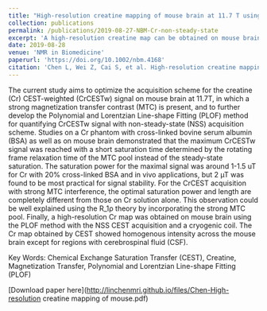```yaml
---
title: "High-resolution creatine mapping of mouse brain at 11.7 T using non-steady-state chemical exchange saturation transfer"
collection: publications
permalink: /publications/2019-08-27-NBM-Cr-non-steady-state
excerpt: 'A high‐resolution creatine map can be obtained on mouse brain using polynomial and Lorentzian line‐shape fitting (PLOF) method with non‐steady‐state CEST acquisition.'
date: 2019-08-28
venue: 'NMR in Biomedicine'
paperurl: 'https://doi.org/10.1002/nbm.4168'
citation: 'Chen L, Wei Z, Cai S, et al. High‐resolution creatine mapping of mouse brain at 11.7 T using non‐steady‐state chemical exchange saturation transfer. NMR in Biomedicine. 2019;e4168.'
---
```

The current study aims to optimize the acquisition scheme for the creatine (Cr) CEST-weighted (CrCESTw) signal on mouse brain at 11.7T, in which a strong magnetization transfer contrast (MTC) is present, and to further develop the Polynomial and Lorentzian Line-shape Fitting (PLOF) method for quantifying CrCESTw signal with non-steady-state (NSS) acquisition scheme. Studies on a Cr phantom with cross-linked bovine serum albumin (BSA) as well as on mouse brain demonstrated that the maximum CrCESTw signal was reached with a short saturation time determined by the rotating frame relaxation time of the MTC pool instead of the steady-state saturation. The saturation power for the maximal signal was around 1-1.5 uT for Cr with 20% cross-linked BSA and in vivo applications, but 2 µT was found to be most practical for signal stability.  For the CrCEST acquisition with strong MTC interference, the optimal saturation power and length are completely different from those on Cr solution alone. This observation could be well explained using the R_1ρ theory by incorporating the strong MTC pool. Finally, a high-resolution Cr map was obtained on mouse brain using the PLOF method with the NSS CEST acquisition and a cryogenic coil. The Cr map obtained by CEST showed homogenous intensity across the mouse brain except for regions with cerebrospinal fluid (CSF). 

Key Words:
Chemical Exchange Saturation Transfer (CEST), Creatine, Magnetization Transfer, Polynomial and Lorentzian Line-shape Fitting (PLOF)

[Download paper here](http://linchenmri.github.io/files/Chen-High-resolution creatine mapping of mouse.pdf)